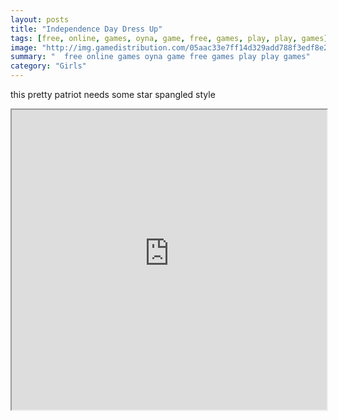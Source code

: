 ```yaml
---
layout: posts
title: "Independence Day Dress Up"
tags: [free, online, games, oyna, game, free, games, play, play, games]
image: "http://img.gamedistribution.com/05aac33e7ff14d329add788f3edf8e2c.jpg"
summary: "  free online games oyna game free games play play games"
category: "Girls"
---
```


this pretty patriot needs some star spangled style

<iframe width="100%" height="480px;" src="http://flash.gamedistribution.com?game=05aac33e7ff14d329add788f3edf8e2c"></iframe>